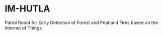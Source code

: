 # IM-HUTLA
Patrol Robot for Early Detection of Forest and Peatland Fires based on the Internet of Things
